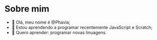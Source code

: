 # Sobre mim

- 👋 Olá, meu nome é @Phavia;
- 🧠 Estou aprendendo a programar recentemente JavaScript e Scratch;
- 🤯 Quero aprender: programar novas linuagens.
